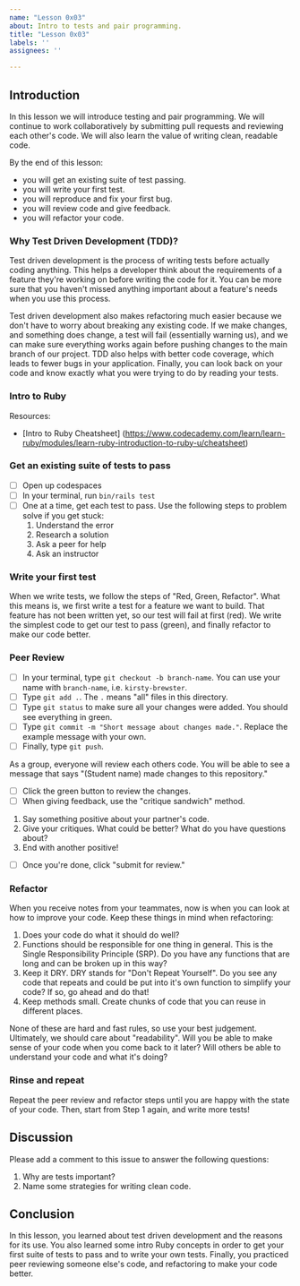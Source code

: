 ```yaml
---
name: "Lesson 0x03"
about: Intro to tests and pair programming.
title: "Lesson 0x03"
labels: ''
assignees: ''

---
```


## Introduction

In this lesson we will introduce testing and pair programming. We will continue to work collaboratively by submitting pull requests and reviewing each other's code. We will also learn the value of writing clean, readable code.

By the end of this lesson:

* you will get an existing suite of test passing.
* you will write your first test.
* you will reproduce and fix your first bug.
* you will review code and give feedback.
* you will refactor your code.

### Why Test Driven Development (TDD)?

Test driven development is the process of writing tests before actually coding anything. This helps a developer think about the requirements of a feature they're working on before writing the code for it. You can be more sure that you haven't missed anything important about a feature's needs when you use this process. 

Test driven development also makes refactoring much easier because we don't have to worry about breaking any existing code. If we make changes, and something does change, a test will fail (essentially warning us), and we can make sure everything works again before pushing changes to the main branch of our project. TDD also helps with better code coverage, which leads to fewer bugs in your application. Finally, you can look back on your code and know exactly what you were trying to do by reading your tests.

### Intro to Ruby

Resources: 
* [Intro to Ruby Cheatsheet] (https://www.codecademy.com/learn/learn-ruby/modules/learn-ruby-introduction-to-ruby-u/cheatsheet)

### Get an existing suite of tests to pass

* [ ] Open up codespaces
* [ ] In your terminal, run `bin/rails test`
* [ ] One at a time, get each test to pass. Use the following steps to problem solve if you get stuck:
  1. Understand the error
  2. Research a solution
  3. Ask a peer for help
  4. Ask an instructor

### Write your first test

When we write tests, we follow the steps of "Red, Green, Refactor". What this means is, we first write a test for a feature we want to build. That feature has not been written yet, so our test will fail at first (red). We write the simplest code to get our test to pass (green), and finally refactor to make our code better.



### Peer Review

* [ ] In your terminal, type `git checkout -b branch-name`. You can use your name with `branch-name`, i.e. `kirsty-brewster`.
* [ ] Type `git add .`. The `.` means "all" files in this directory.
* [ ] Type `git status` to make sure all your changes were added. You should see everything in green.
* [ ] Type `git commit -m "Short message about changes made."`. Replace the example message with your own.
* [ ] Finally, type `git push`.

As a group, everyone will review each others code. You will be able to see a message that says "(Student name) made changes to this repository."
 * [ ] Click the green button to review the changes.
 * [ ] When giving feedback, use the "critique sandwich" method.
  1. Say something positive about your partner's code.
  2. Give your critiques. What could be better? What do you have questions about?
  3. End with another positive!
 * [ ] Once you're done, click "submit for review."

### Refactor

When you receive notes from your teammates, now is when you can look at how to improve your code. Keep these things in mind when refactoring:
1. Does your code do what it should do well?
2. Functions should be responsible for one thing in general. This is the Single Responsibility Principle (SRP). Do you have any functions that are long and can be broken up in this way?
3. Keep it DRY. DRY stands for "Don't Repeat Yourself". Do you see any code that repeats and could be put into it's own function to simplify your code? If so, go ahead and do that!
4. Keep methods small. Create chunks of code that you can reuse in different places.

None of these are hard and fast rules, so use your best judgement. Ultimately, we should care about "readability". Will you be able to make sense of your code when you come back to it later? Will others be able to understand your code and what it's doing?

### Rinse and repeat

Repeat the peer review and refactor steps until you are happy with the state of your code. Then, start from Step 1 again, and write more tests!

## Discussion

Please add a comment to this issue to answer the following questions:

1. Why are tests important?
2. Name some strategies for writing clean code.

## Conclusion

In this lesson, you learned about test driven development and the reasons for its use. You also learned some intro Ruby concepts in order to get your first suite of tests to pass and to write your own tests. Finally, you practiced peer reviewing someone else's code, and refactoring to make your code better.
